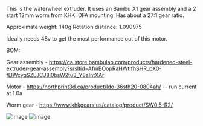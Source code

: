 This is the waterwheel extruder. It uses an Bambu X1 gear assembly and a 2 start 12mm worm from KHK. DFA mounting. Has about a 27:1 gear ratio.

Approximate weight: 140g
Rotation distance: 1.090975

Ideally needs 48v to get the most performance out of this motor.

BOM: 

Gear assembly - https://ca.store.bambulab.com/products/hardened-steel-extruder-gear-assembly?srsltid=AfmBOopRaHWtIfhSHR_pX0-fLlWcyqSZLJCJ8i0bsW2tu3_Y8aIntXAr

Motor - https://northprint3d.ca/product/ldo-36sth20-0804ah/  -- run current at 1.0a

Worm gear - https://www.khkgears.us/catalog/product/SW0.5-R2/

![image](https://github.com/user-attachments/assets/93f4bd31-be2c-4ea8-bd79-7a4482cc90b2)
![image](https://github.com/user-attachments/assets/066f7af3-aaeb-4c1d-90e8-38176fb1dcee)
